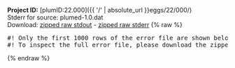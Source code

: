 **Project ID:** [plumID:22.000]({{ '/' | absolute_url }}eggs/22/000/)  
Stderr for source:  plumed-1.0.dat   
Download: [zipped raw stdout](plumed-1.0.dat.plumed.stdout.txt.zip) - [zipped raw stderr](plumed-1.0.dat.plumed.stderr.txt.zip) 
{% raw %}
<pre>
#! Only the first 1000 rows of the error file are shown below
#! To inspect the full error file, please download the zipped raw stderr file above
</pre>
{% endraw %}
